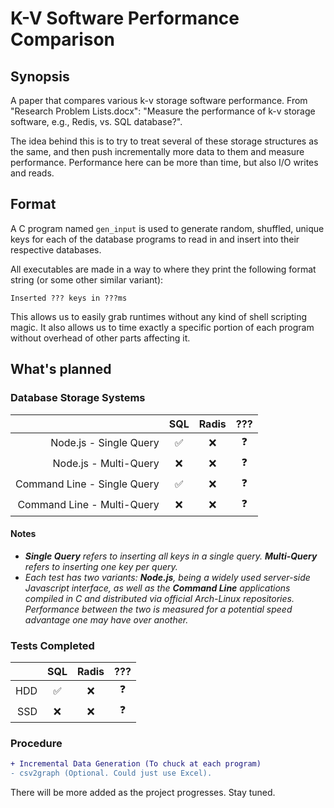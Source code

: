 # K-V Software Performance Comparison

## Synopsis
A paper that compares various k-v storage software performance. From "Research
Problem Lists.docx": "Measure the performance of k-v storage software, e.g.,
Redis, vs. SQL database?".

The idea behind this is to try to treat several of these storage structures as
the same, and then push incrementally more data to them and measure
performance. Performance here can be more than time, but also I/O writes and
reads.

## Format
A C program named `gen_input` is used to generate random, shuffled, unique keys
for each of the database programs to read in and insert into their respective
databases.

All executables are made in a way to where they print the following format
string (or some other similar variant):
```
Inserted ??? keys in ???ms
```

This allows us to easily grab runtimes without any kind of shell scripting
magic. It also allows us to time exactly a specific portion of each program
without overhead of other parts affecting it.

## What's planned
### Database Storage Systems
| | SQL | Radis | ??? |
| ---: | :---: | :---: | :---: |
| Node.js - Single Query | ✅ | ❌ | ❓ |
| Node.js - Multi-Query | ❌ | ❌ | ❓ |
| Command Line - Single Query | ✅ | ❌ | ❓ |
| Command Line - Multi-Query | ❌ | ❌ | ❓ |

#### Notes
* ***Single Query** refers to inserting all keys in a single query. **Multi-Query** refers to inserting one key per query.*
* *Each test has two variants: **Node.js**, being a widely used server-side Javascript interface, as well as the **Command Line** applications compiled in C and distributed via official Arch-Linux repositories. Performance between the two is measured for a potential speed advantage one may have over another.*

### Tests Completed
| | SQL | Radis | ??? |
| ---: | :---: | :---: | :---: |
| HDD | ✅ | ❌ | ❓ |
| SSD | ❌ | ❌ | ❓ |

### Procedure
```diff
+ Incremental Data Generation (To chuck at each program)
- csv2graph (Optional. Could just use Excel).
```

There will be more added as the project progresses. Stay tuned.
